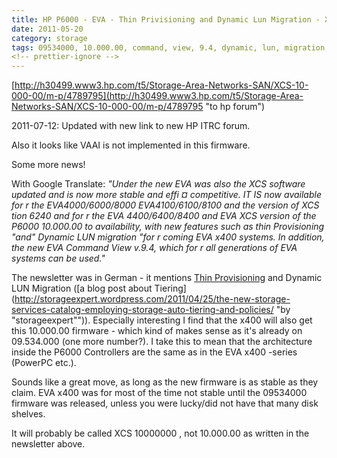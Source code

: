 ```yaml
---
title: HP P6000 - EVA - Thin Privisioning and Dynamic Lun Migration - XCS 10.000.000
date: 2011-05-20
category: storage
tags: 09534000, 10.000.00, command, view, 9.4, dynamic, lun, migration, eva, eva4400, eva440064008400, firmware, hp, p6000, thin, provisioning, xcs
<!-- prettier-ignore -->
---
```


[http://h30499.www3.hp.com/t5/Storage-Area-Networks-SAN/XCS-10-000-00/m-p/4789795](http://h30499.www3.hp.com/t5/Storage-Area-Networks-SAN/XCS-10-000-00/m-p/4789795 "to hp forum")

2011-07-12: Updated with new link to new HP ITRC forum.

Also it looks like VAAI is not implemented in this firmware.

Some more news!

With Google Translate: _"Under the new EVA was also the XCS software updated and
is now more stable and effi ¤ competitive. IT IS now available for r the
EVA4000/6000/8000 EVA4100/6100/8100 and the version of XCS tion 6240 and for r
the EVA 4400/6400/8400 and EVA XCS version of the P6000 10.000.00 to
availability, with new features such as thin Provisioning "and" Dynamic LUN
migration "for r coming EVA x400 systems._ _In addition, the new EVA Command
View v.9.4, which for r all generations of EVA systems can be used."_

The newsletter was in German - it mentions
[Thin Provisioning](http://www.unitiv.com/it-solutions-blog/bid/62903/5-Ways-Thin-Provisioning-Saves-You-Money "5 good things about TP - on unitiv.com")
and Dynamic LUN Migration ([a blog post about
Tiering](<http://storageexpert.wordpress.com/2011/04/25/the-new-storage-services-catalog-employing-storage-auto-tiering-and-policies/>
"by "storageexpert"")). Especially interesting I find that the x400 will also
get this 10.000.00 firmware - which kind of makes sense as it's already on
09.534.000 (one more number?). I take this to mean that the architecture inside
the P6000 Controllers are the same as in the EVA x400 -series (PowerPC etc.).

Sounds like a great move, as long as the new firmware is as stable as they
claim. EVA x400 was for most of the time not stable until the 09534000 firmware
was released, unless you were lucky/did not have that many disk shelves.

It will probably be called XCS 10000000 , not 10.000.00 as written in the
newsletter above.
